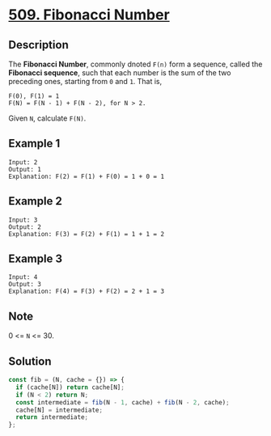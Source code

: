 # [509. Fibonacci Number](https://leetcode.com/problems/fibonacci-number/)

## Description

The **Fibonacci Number**, commonly dnoted `F(n)` form a sequence, called the **Fibonacci sequence**, such that each number is the sum of the two preceding ones, starting from `0` and `1`. That is,

```code
F(0), F(1) = 1
F(N) = F(N - 1) + F(N - 2), for N > 2.
```

Given `N`, calculate `F(N)`.

## Example 1

```example
Input: 2
Output: 1
Explanation: F(2) = F(1) + F(0) = 1 + 0 = 1
```

## Example 2

```example
Input: 3
Output: 2
Explanation: F(3) = F(2) + F(1) = 1 + 1 = 2
```

## Example 3

```example
Input: 4
Output: 3
Explanation: F(4) = F(3) + F(2) = 2 + 1 = 3
```

## Note

0 <= `N` <= 30.

## Solution

```javascript
const fib = (N, cache = {}) => {
  if (cache[N]) return cache[N];
  if (N < 2) return N;
  const intermediate = fib(N - 1, cache) + fib(N - 2, cache);
  cache[N] = intermediate;
  return intermediate;
};
```
